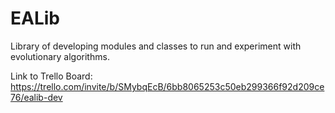 # EALib
Library of developing modules and classes to run and experiment with evolutionary algorithms.

Link to Trello Board: https://trello.com/invite/b/SMybqEcB/6bb8065253c50eb299366f92d209ce76/ealib-dev
